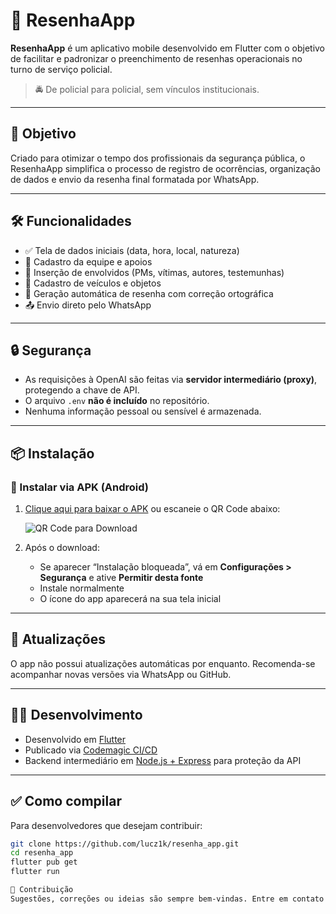 # 📱 ResenhaApp

**ResenhaApp** é um aplicativo mobile desenvolvido em Flutter com o objetivo de facilitar e padronizar o preenchimento de resenhas operacionais no turno de serviço policial.

> 🚔 De policial para policial, sem vínculos institucionais.

---

## 🎯 Objetivo

Criado para otimizar o tempo dos profissionais da segurança pública, o ResenhaApp simplifica o processo de registro de ocorrências, organização de dados e envio da resenha final formatada por WhatsApp.

---

## 🛠 Funcionalidades

- ✅ Tela de dados iniciais (data, hora, local, natureza)
- 👮 Cadastro da equipe e apoios
- 👤 Inserção de envolvidos (PMs, vítimas, autores, testemunhas)
- 🚗 Cadastro de veículos e objetos
- 📝 Geração automática de resenha com correção ortográfica
- 📤 Envio direto pelo WhatsApp

---

## 🔒 Segurança

- As requisições à OpenAI são feitas via **servidor intermediário (proxy)**, protegendo a chave de API.
- O arquivo `.env` **não é incluído** no repositório.
- Nenhuma informação pessoal ou sensível é armazenada.

---

## 📦 Instalação

### 📱 Instalar via APK (Android)

1. [Clique aqui para baixar o APK](https://github.com/lucz1k/resenha_app/raw/refs/heads/main/ResenhaApp%20(v.1.0%20BETA).apk) ou escaneie o QR Code abaixo:

   ![QR Code para Download](https://api.qrserver.com/v1/create-qr-code/?size=200x200&data=https://github.com/lucz1k/resenha_app/raw/refs/heads/main/ResenhaApp%20(v.1.0%20BETA).apk)

2. Após o download:
    - Se aparecer “Instalação bloqueada”, vá em **Configurações > Segurança** e ative **Permitir desta fonte**
    - Instale normalmente
    - O ícone do app aparecerá na sua tela inicial

---

## 🔄 Atualizações

O app não possui atualizações automáticas por enquanto. Recomenda-se acompanhar novas versões via WhatsApp ou GitHub.

---

## 🧑‍💻 Desenvolvimento

- Desenvolvido em [Flutter](https://flutter.dev)
- Publicado via [Codemagic CI/CD](https://codemagic.io/)
- Backend intermediário em [Node.js + Express](https://expressjs.com/) para proteção da API

---

## ✅ Como compilar

Para desenvolvedores que desejam contribuir:

```bash
git clone https://github.com/lucz1k/resenha_app.git
cd resenha_app
flutter pub get
flutter run

🤝 Contribuição
Sugestões, correções ou ideias são sempre bem-vindas. Entre em contato via WhatsApp ou abra uma issue.
